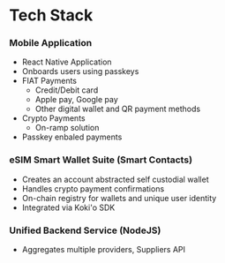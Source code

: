 # Tech Stack

### Mobile Application

- React Native Application
- Onboards users using passkeys
- FIAT Payments
  - Credit/Debit card
  - Apple pay, Google pay
  - Other digital wallet and QR payment methods
- Crypto Payments
  - On-ramp solution
- Passkey enbaled payments

### eSIM Smart Wallet Suite (Smart Contacts)

- Creates an account abstracted self custodial wallet
- Handles crypto payment confirmations
- On-chain registry for wallets and unique user identity
- Integrated via Koki'o SDK

### Unified Backend Service (NodeJS)

- Aggregates multiple providers, Suppliers API
